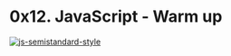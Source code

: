 # 0x12. JavaScript - Warm up

[![js-semistandard-style](https://raw.githubusercontent.com/standard/semistandard/master/badge.svg)](https://github.com/standard/semistandard)
